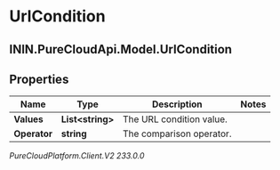 # UrlCondition

## ININ.PureCloudApi.Model.UrlCondition

## Properties

|Name | Type | Description | Notes|
|------------ | ------------- | ------------- | -------------|
| **Values** | **List&lt;string&gt;** | The URL condition value. | |
| **Operator** | **string** | The comparison operator. | |



_PureCloudPlatform.Client.V2 233.0.0_
